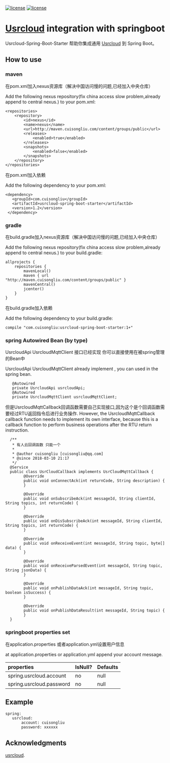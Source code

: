 [![license](https://img.shields.io/badge/gradle-4.6-brightgreen.svg)](https://gradle.org)
[![license](https://img.shields.io/github/license/mashape/apistatus.svg)](https://opensource.org/licenses/mit-license.php)

#  [Usrcloud](http://cloud.usr.cn/development_instruction.html#二次开发介绍)  integration  with springboot

Usrcloud-Spring-Boot-Starter 帮助你集成通用 [Usrcloud](http://cloud.usr.cn/development_instruction.html#二次开发介绍) 到 Spring Boot。


## How to use

### maven

在pom.xml加入nexus资源库（解决中国访问慢的问题,已经加入中央仓库）

Add the following nexus repository(fix china access slow problem,already append to central nexus.)  to your pom.xml:

    <repositories>
        <repository>
            <id>nexus</id>
            <name>nexus</name>
            <url>http://maven.cuisongliu.com/content/groups/public</url>
            <releases>
                <enabled>true</enabled>
            </releases>
            <snapshots>
                <enabled>false</enabled>
            </snapshots>
        </repository>
    </repositories>

在pom.xml加入依赖

Add the following dependency to your pom.xml:
    
    <dependency>
       <groupId>com.cuisongliu</groupId>
       <artifactId>usrcloud-spring-boot-starter</artifactId>
       <version>1.2</version>
     </dependency>


### gradle

在build.gradle加入nexus资源库（解决中国访问慢的问题,已经加入中央仓库）

Add the following nexus repository(fix china access slow problem,already append to central nexus.)  to your build.gradle:

    allprojects {
        repositories {
            mavenLocal()
            maven { url "http://maven.cuisongliu.com/content/groups/public" }
            mavenCentral()
            jcenter()
        }
    }
    
在build.gradle加入依赖

Add the following dependency to your build.gradle:
    
    compile "com.cuisongliu:usrcloud-spring-boot-starter:1+"

### spring Autowired Bean (by type)

UsrcloudApi  UsrcloudMqttClient 接口已经实现 你可以直接使用在被spring管理的Bean中

UsrcloudApi  UsrcloudMqttClient already implement , you can used in the spring bean.

       @Autowired
       private UsrcloudApi usrcloudApi; 
       @Autowired
       private UsrcloudMqttClient usrcloudMqttClient;

但是UsrcloudMqttCallback回调函数需要自己实现接口,因为这个是个回调函数需要经过RTU返回指令后进行业务操作.
However, the UsrcloudMqttCallback callback function needs to implement its own interface, because this is a callback function to perform business operations after the RTU return instruction.
      
      /**
       * 有人云回调函数 只能一个
       *
       * @author cuisongliu [cuisongliu@qq.com]
       * @since 2018-03-10 21:17
       */
      @Service
      public class UsrCloudCallback implements UsrCloudMqttCallback {
            @Override
            public void onConnectAck(int returnCode, String description) {
            }
        
            @Override
            public void onSubscribeAck(int messageId, String clientId, String topics, int returnCode) {
            }
        
            @Override
            public void onDisSubscribeAck(int messageId, String clientId, String topics, int returnCode) {
            }
        
            @Override
            public void onReceiveEvent(int messageId, String topic, byte[] data) {
            }
        
            @Override
            public void onReceiveParsedEvent(int messageId, String topic, String jsonData) {
            }
        
            @Override
            public void onPublishDataAck(int messageId, String topic, boolean isSuccess) {
            }
        
            @Override
            public void onPublishDataResult(int messageId, String topic) {
            }
      }
      
### springboot properties set

在application.properties 或者application.yml设置用户信息

at  application.properties or application.yml append your account message.

| properties | IsNull? | Defaults |
| :------|:------|:------|
|spring.usrcloud.account|no|null|
|spring.usrcloud.password|no|null|

## Example


    spring:
       usrcloud:
           account: cuisongliu
           password: xxxxxx
           

## Acknowledgments

 [usrcloud](https://github.com/UsrIot).